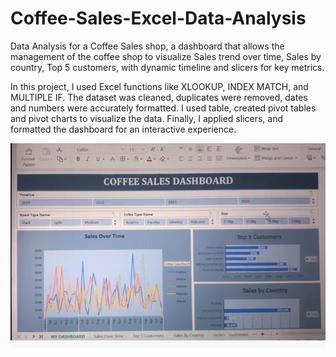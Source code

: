 # Coffee-Sales-Excel-Data-Analysis
Data Analysis for a Coffee Sales shop, a dashboard that allows the management of the coffee shop to visualize Sales trend over time, Sales by country, Top 5 customers, with dynamic timeline and slicers for key metrics.

In this project, I used Excel functions like XLOOKUP, INDEX MATCH, and MULTIPLE IF. The dataset was cleaned, duplicates were removed, dates and numbers were accurately formatted. I used table, created pivot tables and pivot charts to visualize the data. Finally, I applied slicers, and formatted the dashboard for an interactive experience.

![Dashboard](Dashboard.jpg)
